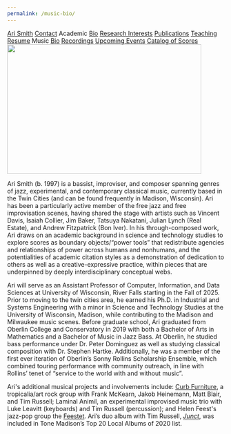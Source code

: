 ```yaml
---
permalink: /music-bio/
---
```


<div class="sidenav">
  <a href="../">Ari Smith</a>
  <a href="../contact">Contact</a>
  <atitle>Academic</atitle>
  <a href="../academic-bio"><asub>Bio</asub></a>
  <a href="../research-interests"><asub>Research Interests</asub></a>
  <a href="../publications"><asub>Publications</asub></a>
  <a href="../teaching"><asub>Teaching</asub></a>
  <a href="../Ari Smith Resume as of 05-19-2025.pdf" download><asub>Resume</asub></a>
  <atitle>Music</atitle>
  <a href="../music-bio"><asub>Bio</asub></a>
  <a href="../recordings"><asub>Recordings</asub></a>
  <a href="../upcoming"><asub>Upcoming Events</asub></a>
  <a href="../catalog-of-works"><asub>Catalog of Scores</asub></a>
</div>

<img src="../MUSICBIOPIC.jpg" width="450" height="300">

Ari Smith (b. 1997) is a bassist, improviser, and composer spanning genres of jazz, experimental, and contemporary classical music, currently based in the Twin Cities (and can be found frequently in Madison, Wisconsin). Ari has been a particularly active member of the free jazz and free improvisation scenes, having shared the stage with artists such as Vincent Davis, Isaiah Collier, Jim Baker, Tatsuya Nakatani, Julian Lynch (Real Estate), and Andrew Fitzpatrick (Bon Iver). In his through-composed work, Ari draws on an academic background in science and technology studies to explore scores as boundary objects/“power tools” that redistribute agencies and relationships of power across humans and nonhumans, and the potentialities of academic citation styles as a demonstration of dedication to others as well as a creative-expressive practice, within pieces that are underpinned by deeply interdisciplinary conceptual webs.

Ari will serve as an Assistant Professor of Computer, Information, and Data Sciences at University of Wisconsin, River Falls starting in the Fall of 2025. Prior to moving to the twin cities area, he earned his Ph.D. in Industrial and Systems Engineering with a minor in Science and Technology Studies at the University of Wisconsin, Madison, while contributing to the Madison and Milwaukee music scenes. Before graduate school, Ari graduated from Oberlin College and Conservatory in 2019 with both a Bachelor of Arts in Mathematics and a Bachelor of Music in Jazz Bass. At Oberlin, he studied bass performance under Dr. Peter Dominguez as well as studying classical composition with Dr. Stephen Hartke. Additionally, he was a member of the first ever iteration of Oberlin’s Sonny Rollins Scholarship Ensemble, which combined touring performance with community outreach, in line with Rollins’ tenet of “service to the world with and without music”.

Ari's additional musical projects and involvements include: [Curb Furniture](https://www.instagram.com/ari_smith_music), a tropicalia/art rock group with Frank McKearn, Jakob Heinemann, Matt Blair, and Tim Russell; Laminal Animil, an experimental improvised music trio with Luke Leavitt (keyboards) and Tim Russell (percussion); and Helen Feest's jazz-pop group the [Feestet](https://feestet.com/). Ari’s duo album with Tim Russell, [*Junct*](https://avoidancepolicy.bandcamp.com/album/junct), was included in Tone Madison’s Top 20 Local Albums of 2020 list.
